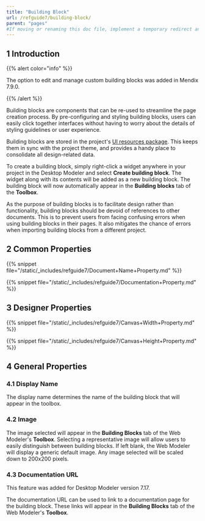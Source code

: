 ```yaml
---
title: "Building Block"
url: /refguide7/building-block/
parent: "pages"
#If moving or renaming this doc file, implement a temporary redirect and let the respective team know they should update the URL in the product. See Mapping to Products for more details.
---
```


## 1 Introduction

{{% alert color="info" %}}

The option to edit and manage custom building blocks was added in Mendix 7.9.0.

{{% /alert %}}

Building blocks are components that can be re-used to streamline the page creation process. By pre-configuring and styling building blocks, users can easily click together interfaces without having to worry about the details of styling guidelines or user experience. 

Building blocks are stored in the project's [UI resources package](/refguide7/ui-resources-package/). This keeps them in sync with the project theme, and provides a handy place to consolidate all design-related data. 

To create a building block, simply right-click a widget anywhere in your project in the Desktop Modeler and select **Create building block**. The widget along with its contents will be added as a new building block. The building block will now automatically appear in the **Building blocks** tab of the **Toolbox**. 

As the purpose of building blocks is to facilitate design rather than functionality, building blocks should be devoid of references to other documents. This is to prevent users from facing confusing errors when using building blocks in their pages. It also mitigates the chance of errors when importing building blocks from a different project. 

## 2 Common Properties

{{% snippet file="/static/_includes/refguide7/Document+Name+Property.md" %}}

{{% snippet file="/static/_includes/refguide7/Documentation+Property.md" %}}

## 3 Designer Properties

{{% snippet file="/static/_includes/refguide7/Canvas+Width+Property.md" %}}

{{% snippet file="/static/_includes/refguide7/Canvas+Height+Property.md" %}}

## 4 General Properties

### 4.1 Display Name

The display name determines the name of the building block that will appear in the toolbox. 

### 4.2 Image

The image selected will appear in the **Building Blocks** tab of the Web Modeler's **Toolbox**. Selecting a representative image will allow users to easily distinguish between building blocks. If left blank, the Web Modeler will display a generic default image. Any image selected will be scaled down to 200x200 pixels.

### 4.3 Documentation URL

<div class="alert alert-info">
This feature was added for Desktop Modeler version 7.17.
</div>

The documentation URL can be used to link to a documentation page for the building block. These links will appear in the **Building Blocks** tab of the Web Modeler's **Toolbox**.
